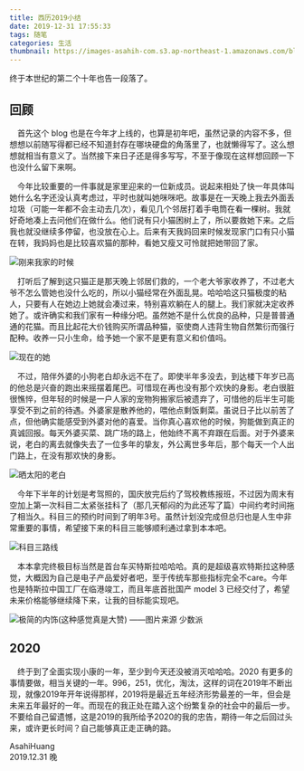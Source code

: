 ```yaml
---
title: 西历2019小结
date: 2019-12-31 17:55:33
tags: 随笔
categories: 生活
thumbnail: https://images-asahih-com.s3.ap-northeast-1.amazonaws.com/blog/2020/04/04/head.jpg
---
```


终于本世纪的第二个十年也告一段落了。

<!--more-->

## 回顾

&emsp;首先这个 blog 也是在今年才上线的，也算是初年吧，虽然记录的内容不多，但想想以前随写得都已经不知道封存在哪块硬盘的角落里了，也就懒得写了。这么想想就相当有意义了。当然接下来日子还是得多写写，不至于像现在这样想回顾一下也没什么留下来啊。

&emsp;今年比较重要的一件事就是家里迎来的一位新成员。说起来相处了快一年具体叫她什么名字还没认真考虑过，平时也就叫她咪咪吧。故事是在一天晚上我去外面丢垃圾（可能一年都不会主动去几次），看见几个邻居打着手电筒在看一棵树。我就好奇地凑上去问他们在做什么。他们说有只小猫困树上了，所以要救她下来。之后我也就没继续多停留，也没放在心上。后来有天我妈回来时候发现家门口有只小猫在转，我妈妈也是比较喜欢猫的那种，看她又瘦又可怜就把她带回了家。

![刚来我家的时候](https://images-asahih-com.s3.ap-northeast-1.amazonaws.com/blog/2020/04/04/IMG_4079.JPG)

&emsp;打听后了解到这只猫正是那天晚上邻居们救的，一个老大爷家收养了，不过老大爷不怎么管她也没什么吃的，所以小猫经常在外面乱晃。哈哈哈这只猫极度的粘人，只要有人在她边上她就会凑过来，特别喜欢躺在人的腿上。我们家就决定收养她了。或许确实和我们家有一种缘分吧。虽然她不是什么优良的品种，只是普普通通的花猫。而且比起花大价钱购买所谓品种猫，驱使商人违背生物自然繁衍而强行配种。收养一只小生命，给予她一个家不是更有意义和价值吗。

![现在的她](https://images-asahih-com.s3.ap-northeast-1.amazonaws.com/blog/2020/04/04/IMG_4078.JPG)

&emsp;不过，陪伴外婆的小狗老白却永远不在了。即使半年多没去，到达楼下年岁已高的他总是兴奋的跑出来摇摆着尾巴。可惜现在再也没有那个欢快的身影。老白很脏很憔悴，但年轻的时候是一户人家的宠物狗搬家后被遗弃了，可惜他的后半生可能享受不到之前的待遇。外婆家是散养他的，喂他点剩饭剩菜。虽说日子比以前苦了点，但他确实能感受到外婆对他的喜爱。当你真心喜欢他的时候，狗能做到真正的真诚回报。每天外婆买菜、跳广场的路上，他始终不离不弃跟在后面。对于外婆来说，老白的离去就像失去了一位多年的挚友，外公离世多年后，那个每天一个人出门路上，在没有那欢快的身影。

![晒太阳的老白](https://images-asahih-com.s3.ap-northeast-1.amazonaws.com/blog/2020/04/04/IMG_2632.jpeg)

&emsp;今年下半年的计划是考驾照的，国庆放完后约了驾校教练报班，不过因为周末有空加上第一次科目二太紧张挂科了（那几天郁闷的为此还写了篇）中间约考时间拖了相当久。科目三的预约时间到了明年3号。虽然计划没完成但总归也是人生中非常重要的事情，希望接下来的科目三能够顺利通过拿到本本吧。

![科目三路线](https://images-asahih-com.s3.ap-northeast-1.amazonaws.com/blog/2020/04/04/IMG_0600.png)



&emsp;本本拿完终极目标当然是首台车买特斯拉哈哈哈。真的是超级喜欢特斯拉这种感觉，大概因为自己是电子产品爱好者吧，至于传统车那些指标完全不care。今年也是特斯拉中国工厂在临港竣工，而且年底首批国产 model 3 已经交付了，希望未来价格能够继续降下来，让我的目标能实现吧。

![极简的内饰(这种感觉真是大赞) ——图片来源 少数派](https://images-asahih-com.s3.ap-northeast-1.amazonaws.com/blog/2020/04/04/IMG_0648.jpeg)





## 2020

&emsp;终于到了全面实现小康的一年，至少到今天还没被消灭哈哈哈。2020 有更多的事情要做，相当关键的一年。996，251，优化，淘汰，这样的词在2019年不断出现，就像2019年开年说得那样，2019将是最近五年经济形势最差的一年，但会是未来五年最好的一年。而现在的我正处在踏入这个纷繁复杂的社会中的最后一步。不要给自己留遗憾，这是2019的我所给予2020的我的忠告，期待一年之后回过头来，或许更长时间？自己能够真正走正确的路。  
    


AsahiHuang  
2019.12.31 晚



